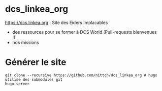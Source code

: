 # dcs_linkea_org
https://dcs.linkea.org : Site des Eiders Implacables
- des ressources pour se former à DCS World (Pull-requests bienvenues !)
- nos missions

# Générer le site
```shell
git clone --recursive https://github.com/nittch/dcs_linkea_org # hugo utilise des submodules git
hugo server
```
